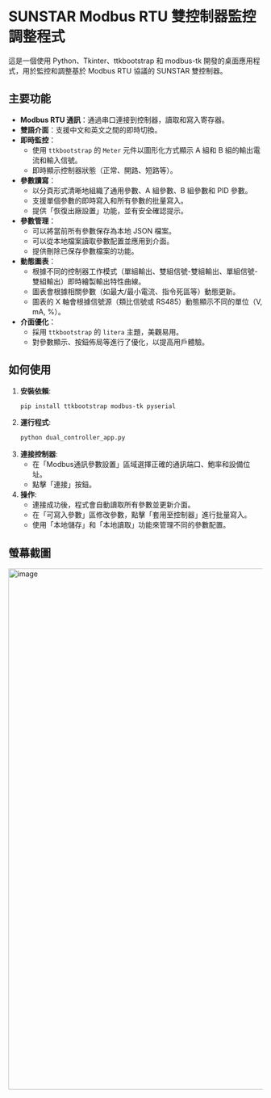 # SUNSTAR Modbus RTU 雙控制器監控調整程式

這是一個使用 Python、Tkinter、ttkbootstrap 和 modbus-tk 開發的桌面應用程式，用於監控和調整基於 Modbus RTU 協議的 SUNSTAR 雙控制器。

## 主要功能

*   **Modbus RTU 通訊**：通過串口連接到控制器，讀取和寫入寄存器。
*   **雙語介面**：支援中文和英文之間的即時切換。
*   **即時監控**：
    *   使用 `ttkbootstrap` 的 `Meter` 元件以圖形化方式顯示 A 組和 B 組的輸出電流和輸入信號。
    *   即時顯示控制器狀態（正常、開路、短路等）。
*   **參數讀寫**：
    *   以分頁形式清晰地組織了通用參數、A 組參數、B 組參數和 PID 參數。
    *   支援單個參數的即時寫入和所有參數的批量寫入。
    *   提供「恢復出廠設置」功能，並有安全確認提示。
*   **參數管理**：
    *   可以將當前所有參數保存為本地 JSON 檔案。
    *   可以從本地檔案讀取參數配置並應用到介面。
    *   提供刪除已保存參數檔案的功能。
*   **動態圖表**：
    *   根據不同的控制器工作模式（單組輸出、雙組信號-雙組輸出、單組信號-雙組輸出）即時繪製輸出特性曲線。
    *   圖表會根據相關參數（如最大/最小電流、指令死區等）動態更新。
    *   圖表的 X 軸會根據信號源（類比信號或 RS485）動態顯示不同的單位（V, mA, %）。
*   **介面優化**：
    *   採用 `ttkbootstrap` 的 `litera` 主題，美觀易用。
    *   對參數顯示、按鈕佈局等進行了優化，以提高用戶體驗。

## 如何使用

1.  **安裝依賴**:
    ```bash
    pip install ttkbootstrap modbus-tk pyserial
    ```
2.  **運行程式**:
    ```bash
    python dual_controller_app.py
    ```
3.  **連接控制器**:
    *   在「Modbus通訊參數設置」區域選擇正確的通訊端口、鮑率和設備位址。
    *   點擊「連接」按鈕。
4.  **操作**:
    *   連接成功後，程式會自動讀取所有參數並更新介面。
    *   在「可寫入參數」區修改參數，點擊「套用至控制器」進行批量寫入。
    *   使用「本地儲存」和「本地讀取」功能來管理不同的參數配置。

## 螢幕截圖

<img width="1202" height="1032" alt="image" src="https://github.com/user-attachments/assets/51e04fba-3dfd-44c7-8e27-916826353510" />
